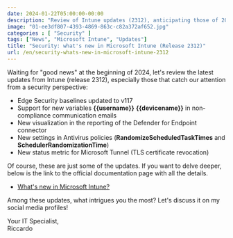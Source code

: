 ```yaml
---
date: 2024-01-22T05:00:00-00:00
description: "Review of Intune updates (2312), anticipating those of 2024."
image: "01-ee3df807-4393-4869-863c-c82a372af652.jpg"
categories : [ "Security" ]
tags: ["News", "Microsoft Intune", "Updates"]
title: "Security: what's new in Microsoft Intune (Release 2312)"
url: /en/security-whats-new-in-microsoft-intune-2312
---
```


Waiting for "good news" at the beginning of 2024, let's review the latest updates from Intune (release 2312), especially those that catch our attention from a security perspective:

- Edge Security baselines updated to v117
- Support for new variables **{{username}}** **{{devicename}}** in non-compliance communication emails
- New visualization in the reporting of the Defender for Endpoint connector
- New settings in Antivirus policies (**RandomizeScheduledTaskTimes** and **SchedulerRandomizationTime**)
- New status metric for Microsoft Tunnel (TLS certificate revocation)

Of course, these are just some of the updates. If you want to delve deeper, below is the link to the official documentation page with all the details.
- [What's new in Microsoft Intune?](https://learn.microsoft.com/en-us/mem/intune/fundamentals/whats-new#week-of-december-13-2023-service-release-2312) 

Among these updates, what intrigues you the most? Let's discuss it on my social media profiles!

Your IT Specialist,  
Riccardo
